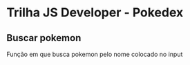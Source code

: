 # Trilha JS Developer - Pokedex

<h2>Buscar pokemon</h2>
<p>Função em que busca pokemon pelo nome colocado no input</p>
